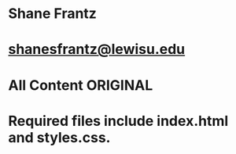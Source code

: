 # Shane Frantz
# shanesfrantz@lewisu.edu
# All Content ORIGINAL
# Required files include index.html and styles.css.